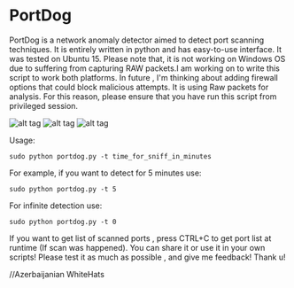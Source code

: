 # PortDog

PortDog is a network anomaly detector aimed to detect port scanning techniques. It is entirely written in python and has easy-to-use interface. It was tested on Ubuntu 15. Please note that, it is not working on Windows OS due to suffering from capturing RAW packets.I am working on to write this script to work both platforms. In future , I'm thinking about adding firewall options that could block malicious attempts. It is using Raw packets for analysis. For this reason, please ensure that you have run this script from privileged session.

![alt tag](http://s019.radikal.ru/i620/1508/3d/36458b3536c5.jpg)
![alt tag](http://s017.radikal.ru/i426/1508/ab/555d29bbf346.jpg)
![alt tag](http://s018.radikal.ru/i512/1508/51/b933525686ed.jpg)

Usage:
```
sudo python portdog.py -t time_for_sniff_in_minutes
```
For example, if you want to detect for 5 minutes use:
```
sudo python portdog.py -t 5
```
For infinite detection use:
```
sudo python portdog.py -t 0
```
If you want to get list of scanned ports , press CTRL+C to get port list at runtime (If scan was happened).
You can share it or use it in your own scripts!
Please test it as much as possible , and give me feedback!
Thank u!

//Azerbaijanian WhiteHats 
